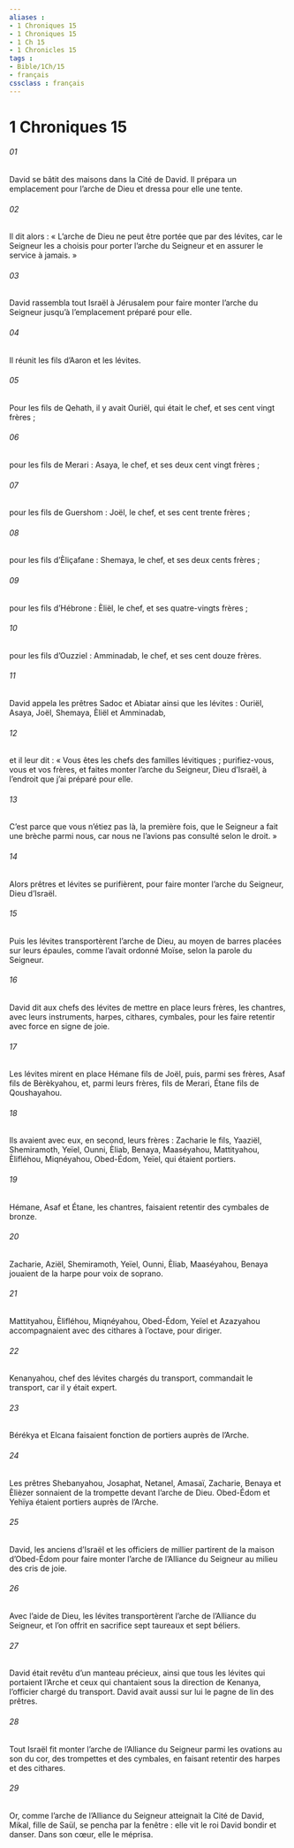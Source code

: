 ```yaml
---
aliases : 
- 1 Chroniques 15
- 1 Chroniques 15
- 1 Ch 15
- 1 Chronicles 15
tags : 
- Bible/1Ch/15
- français
cssclass : français
---
```


# 1 Chroniques 15

###### 01
David se bâtit des maisons dans la Cité de David. Il prépara un emplacement pour l’arche de Dieu et dressa pour elle une tente.
###### 02
Il dit alors : « L’arche de Dieu ne peut être portée que par des lévites, car le Seigneur les a choisis pour porter l’arche du Seigneur et en assurer le service à jamais. »
###### 03
David rassembla tout Israël à Jérusalem pour faire monter l’arche du Seigneur jusqu’à l’emplacement préparé pour elle.
###### 04
Il réunit les fils d’Aaron et les lévites.
###### 05
Pour les fils de Qehath, il y avait Ouriël, qui était le chef, et ses cent vingt frères ;
###### 06
pour les fils de Merari : Asaya, le chef, et ses deux cent vingt frères ;
###### 07
pour les fils de Guershom : Joël, le chef, et ses cent trente frères ;
###### 08
pour les fils d’Èliçafane : Shemaya, le chef, et ses deux cents frères ;
###### 09
pour les fils d’Hébrone : Èliël, le chef, et ses quatre-vingts frères ;
###### 10
pour les fils d’Ouzziel : Amminadab, le chef, et ses cent douze frères.
###### 11
David appela les prêtres Sadoc et Abiatar ainsi que les lévites : Ouriël, Asaya, Joël, Shemaya, Èliël et Amminadab,
###### 12
et il leur dit : « Vous êtes les chefs des familles lévitiques ; purifiez-vous, vous et vos frères, et faites monter l’arche du Seigneur, Dieu d’Israël, à l’endroit que j’ai préparé pour elle.
###### 13
C’est parce que vous n’étiez pas là, la première fois, que le Seigneur a fait une brèche parmi nous, car nous ne l’avions pas consulté selon le droit. »
###### 14
Alors prêtres et lévites se purifièrent, pour faire monter l’arche du Seigneur, Dieu d’Israël.
###### 15
Puis les lévites transportèrent l’arche de Dieu, au moyen de barres placées sur leurs épaules, comme l’avait ordonné Moïse, selon la parole du Seigneur.
###### 16
David dit aux chefs des lévites de mettre en place leurs frères, les chantres, avec leurs instruments, harpes, cithares, cymbales, pour les faire retentir avec force en signe de joie.
###### 17
Les lévites mirent en place Hémane fils de Joël, puis, parmi ses frères, Asaf fils de Bèrèkyahou, et, parmi leurs frères, fils de Merari, Étane fils de Qoushayahou.
###### 18
Ils avaient avec eux, en second, leurs frères : Zacharie le fils, Yaaziël, Shemiramoth, Yeïel, Ounni, Èliab, Benaya, Maaséyahou, Mattityahou, Èlifléhou, Miqnéyahou, Obed-Édom, Yeïel, qui étaient portiers.
###### 19
Hémane, Asaf et Étane, les chantres, faisaient retentir des cymbales de bronze.
###### 20
Zacharie, Aziël, Shemiramoth, Yeïel, Ounni, Èliab, Maaséyahou, Benaya jouaient de la harpe pour voix de soprano.
###### 21
Mattityahou, Èlifléhou, Miqnéyahou, Obed-Édom, Yeïel et Azazyahou accompagnaient avec des cithares à l’octave, pour diriger.
###### 22
Kenanyahou, chef des lévites chargés du transport, commandait le transport, car il y était expert.
###### 23
Bérékya et Elcana faisaient fonction de portiers auprès de l’Arche.
###### 24
Les prêtres Shebanyahou, Josaphat, Netanel, Amasaï, Zacharie, Benaya et Èlièzer sonnaient de la trompette devant l’arche de Dieu. Obed-Édom et Yehïya étaient portiers auprès de l’Arche.
###### 25
David, les anciens d’Israël et les officiers de millier partirent de la maison d’Obed-Édom pour faire monter l’arche de l’Alliance du Seigneur au milieu des cris de joie.
###### 26
Avec l’aide de Dieu, les lévites transportèrent l’arche de l’Alliance du Seigneur, et l’on offrit en sacrifice sept taureaux et sept béliers.
###### 27
David était revêtu d’un manteau précieux, ainsi que tous les lévites qui portaient l’Arche et ceux qui chantaient sous la direction de Kenanya, l’officier chargé du transport. David avait aussi sur lui le pagne de lin des prêtres.
###### 28
Tout Israël fit monter l’arche de l’Alliance du Seigneur parmi les ovations au son du cor, des trompettes et des cymbales, en faisant retentir des harpes et des cithares.
###### 29
Or, comme l’arche de l’Alliance du Seigneur atteignait la Cité de David, Mikal, fille de Saül, se pencha par la fenêtre : elle vit le roi David bondir et danser. Dans son cœur, elle le méprisa.
